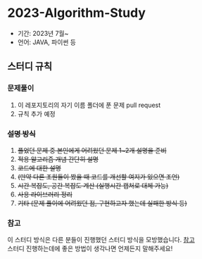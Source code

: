# 2023-Algorithm-Study

- 기간: 2023년 7월~   
- 언어: JAVA, 파이썬 등   

## 스터디 규칙
### 문제풀이
1. 이 레포지토리의 자기 이름 폴더에 푼 문제 pull request
2. 규칙 추가 예정

### ~~설명 방식~~
1. ~~풀었던 문제 중 본인에게 어려웠던 문제 1~2개 설명을 준비~~
2. ~~적용 알고리즘 개념 간단히 설명~~
3. ~~코드에 대한 설명~~
4. ~~(만약 다른 조원들이 봤을 때 코드를 개선할 여지가 있으면 조언)~~
5. ~~시간 복잡도, 공간 복잡도 계산 (실행시간 캡처로 대체 가능)~~
6. ~~사용 라이브러리 정리~~
7. ~~기타 (문제 풀이에 어려웠던 점, 구현하고자 했는데 실패한 방식 등)~~


### 참고
이 스터디 방식은 다른 분들이 진행했던 스터디 방식을 모방했습니다. [참고](https://github.com/soo5717/2021-Algorithm-Study)   
스터디 진행하는데에 좋은 방법이 생각나면 언제든지 말해주세요!
